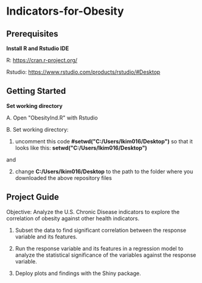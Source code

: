 # Indicators-for-Obesity

## Prerequisites
**Install R and Rstudio IDE**

R: https://cran.r-project.org/

Rstudio: https://www.rstudio.com/products/rstudio/#Desktop

## Getting Started
**Set working directory**

A. Open "ObesityInd.R" with Rstudio

B. Set working directory:

1. uncomment this code **#setwd("C:/Users/lkim016/Desktop")** so that it looks like this: **setwd("C:/Users/lkim016/Desktop")**

and

2. change **C:/Users/lkim016/Desktop** to the path to the folder where you downloaded the above repository files

## Project Guide
Objective: Analyze the U.S. Chronic Disease indicators to explore the correlation of obesity against other health indicators.

1. Subset the data to find significant correlation between the response variable and its features.

2. Run the response variable and its features in a regression model to analyze the statistical significance of the variables against the response variable.

3. Deploy plots and findings with the Shiny package.
